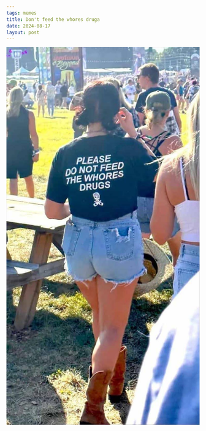 ```yaml
---
tags: memes
title: Don't feed the whores druga
date: 2024-08-17
layout: post
---
```




![whoresdrugs.jpg](https://raw.githubusercontent.com/muneer78/muneer78.github.io/master/images/whoresdrugs.jpg)
        